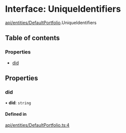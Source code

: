 # Interface: UniqueIdentifiers

[api/entities/DefaultPortfolio](../wiki/api.entities.DefaultPortfolio).UniqueIdentifiers

## Table of contents

### Properties

- [did](../wiki/api.entities.DefaultPortfolio.UniqueIdentifiers#did)

## Properties

### did

• **did**: `string`

#### Defined in

[api/entities/DefaultPortfolio.ts:4](https://github.com/PolymeshAssociation/polymesh-sdk/blob/fe2e6dd1/src/api/entities/DefaultPortfolio.ts#L4)

